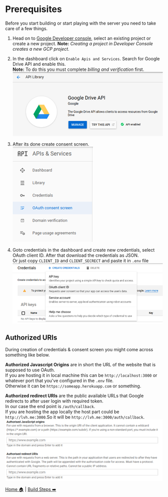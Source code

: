 # Prerequisites

Before you start building or start playing with the server you
need to take care of a few things.

1. Head on to [Google Developer console](https://console.developers.google.com/apis/dashboard),
select an existing project or create a new project.
**Note:** *Creating a project in Developer Console creates a new GCP project.*

2. In the dashboard click on `Enable Apis and Services`.
Search for Google Drive API and enable this.  
**Note:** To do this you must complete *billing and verification* first.  
![Enable Google Drive Api](./img/driveapi.png)

3. After its done create consent screen.  
![Consent Screen](./img/consent.png)

4. Goto credentials in the dashboard and create new credentials,
select OAuth client ID. After that download the credentials as JSON.  
Or just copy `CLIENT_ID` and `CLIENT_SECRECT` and paste it in `.env` file  
![Credentials](./img/creds.png)

## Authorized URIs
During creation of credentials & consent screen you might
come across something like below.  

**Authorized Javascript Origins** are in short the URL of the
website that is supposed to use OAuth.  
If you are hosting it in local machine this can be `http://localhost:3000`
or whatever port that you've configured in the `.env` file.  
Otherwise it can be `https://someapp.herokuapp.com` or something.

**Authorized redirect URIs** are the public available URLs that
Google redirects to after user login with required token.  
In our case the end point is `/auth/callback`.  
If you are hosting the app locally the host part could be
`http://lvh.me:3000`.So it will be `http://lvh.me:3000/auth/callback`.  
![Authorized URIs](./img/uri.png)

[Home :house:](../README.md) |
[Build Steps :arrow_right:](./build.md)
